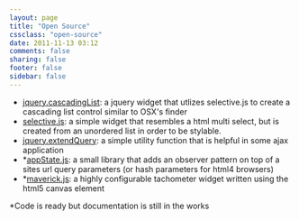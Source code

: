 ```yaml
---
layout: page
title: "Open Source"
cssclass: "open-source"
date: 2011-11-13 03:12
comments: false
sharing: false
footer: false
sidebar: false
---
```

- [jquery.cascadingList](http://jondkoon.github.com/jquery.cascadingList/): a jquery widget that utlizes selective.js to create a cascading list control similar to OSX's finder
- [selective.js](http://jondkoon.github.com/jquery.cascadingList/): a simple widget that resembles a html multi select, but is created from an unordered list in order to be stylable. 
- [jquery.extendQuery](http://jondkoon.github.com/jquery.extendQuery/): a simple utility function that is helpful in some ajax application
- \*[appState.js](#): a small library that adds an observer pattern on top of a sites url query parameters (or hash parameters for html4 browsers)
- \*[maverick.js](#): a highly configurable tachometer widget written using the html5 canvas element

\*Code is ready but documentation is still in the works
